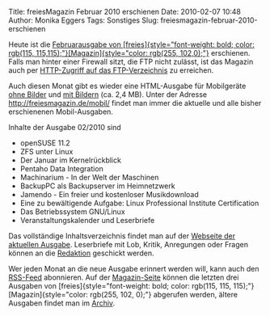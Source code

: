 Title: freiesMagazin Februar 2010 erschienen
Date: 2010-02-07 10:48
Author: Monika Eggers
Tags: Sonstiges
Slug: freiesmagazin-februar-2010-erschienen

Heute ist die [Februarausgabe von
[freies]{style="font-weight: bold; color: rgb(115, 115,115);"}[Magazin]{style="color: rgb(255, 102,0);"}](ftp://ftp.freiesmagazin.de/2010/freiesMagazin-2010-02.pdf)
erschienen. Falls man hinter einer Firewall sitzt, die FTP nicht
zulässt, ist das Magazin auch per [HTTP-Zugriff auf das
FTP-Verzeichnis](http://www.freiesmagazin.de/ftp/2010/freiesMagazin-2010-02.pdf)
zu erreichen.


Auch diesen Monat gibt es wieder eine HTML-Ausgabe für Mobilgeräte [ohne
Bilder](http://freiesmagazin.de/mobil/freiesMagazin-2010-02.html) und
[mit
Bildern](http://freiesmagazin.de/mobil/freiesMagazin-2010-02-bilder.html)
(ca. 2,4 MB). Unter der Adresse <http://freiesmagazin.de/mobil/> findet
man immer die aktuelle und alle bisher erschienenen Mobil-Ausgaben.


<!--break--><!--break-->

Inhalte der Ausgabe 02/2010 sind


-   openSUSE 11.2
-   ZFS unter Linux
-   Der Januar im Kernelrückblick
-   Pentaho Data Integration
-   Machinarium - In der Welt der Maschinen
-   BackupPC als Backupserver im Heimnetzwerk
-   Jamendo - Ein freier und kostenloser Musikdownload
-   Eine zu bewältigende Aufgabe: Linux Professional Institute
    Certification
-   Das Betriebssystem GNU/Linux
-   Veranstaltungskalender und Leserbriefe


Das vollständige Inhaltsverzeichnis findet man auf der [Webseite der
aktuellen Ausgabe](http://www.freiesmagazin.de/freiesMagazin-2010-02).
Leserbriefe mit Lob, Kritik, Anregungen oder Fragen können an die
[Redaktion](http://www.freiesmagazin.de/kontakt) geschickt werden.


Wer jeden Monat an die neue Ausgabe erinnert werden will, kann auch den
[RSS-Feed](http://www.freiesmagazin.de/rss.xml) abonnieren. Auf der
[Magazin-Seite](http://www.freiesmagazin.de/magazin) können die letzten
drei Ausgaben von
[freies]{style="font-weight: bold; color: rgb(115, 115, 115);"}[Magazin]{style="color: rgb(255, 102, 0);"}
abgerufen werden, ältere Ausgaben findet man im
[Archiv](http://www.freiesmagazin.de/archiv).



